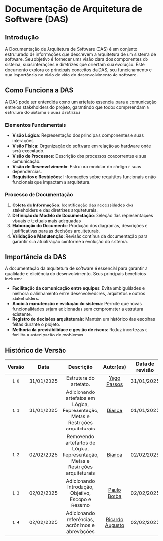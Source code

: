 # Documentação de Arquitetura de Software (DAS)

## Introdução
A Documentação de Arquitetura de Software (DAS) é um conjunto estruturado de informações que descrevem a arquitetura de um sistema de software. Seu objetivo é fornecer uma visão clara dos componentes do sistema, suas interações e diretrizes que orientam sua evolução. Este documento explora os principais conceitos da DAS, seu funcionamento e sua importância no ciclo de vida do desenvolvimento de software.

## Como Funciona a DAS
A DAS pode ser entendida como um artefato essencial para a comunicação entre os stakeholders do projeto, garantindo que todos compreendam a estrutura do sistema e suas diretrizes.

### Elementos Fundamentais
- **Visão Lógica**: Representação dos principais componentes e suas interações.
- **Visão Física**: Organização do software em relação ao hardware onde será executado.
- **Visão de Processos**: Descrição dos processos concorrentes e sua comunicação.
- **Visão de Desenvolvimento**: Estrutura modular do código e suas dependências.
- **Requisitos e Restrições**: Informações sobre requisitos funcionais e não funcionais que impactam a arquitetura.

### Processo de Documentação
1. **Coleta de Informações**: Identificação das necessidades dos stakeholders e das diretrizes arquiteturais.
2. **Definição do Modelo de Documentação**: Seleção das representações visuais e textuais mais adequadas.
3. **Elaboração do Documento**: Produção dos diagramas, descrições e justificativas para as decisões arquiteturais.
4. **Validação e Manutenção**: Revisão contínua da documentação para garantir sua atualização conforme a evolução do sistema.

## Importância da DAS
A documentação da arquitetura de software é essencial para garantir a qualidade e eficiência do desenvolvimento. Seus principais benefícios incluem:
- **Facilitação da comunicação entre equipes**: Evita ambiguidades e melhora o alinhamento entre desenvolvedores, arquitetos e outros stakeholders.
- **Apoio à manutenção e evolução do sistema**: Permite que novas funcionalidades sejam adicionadas sem comprometer a estrutura existente.
- **Registro de decisões arquiteturais**: Mantém um histórico das escolhas feitas durante o projeto.
- **Melhoria da previsibilidade e gestão de riscos**: Reduz incertezas e facilita a antecipação de problemas.

## Histórico de Versão

| Versão | Data | Descrição | Autor(es) | Data de revisão | Revisor(es) |
| :-: | :-: | :-: | :-: | :-: | :-: |
| `1.0` | 31/01/2025  | Estrutura do artefato. | [Yago Passos](https://github.com/yagompassos) | 31/01/2025  |[Bianca](https://github.com/BiancaPatrocinio7) |
| `1.1` | 31/01/2025  | Adicionando artefatos em Lógica, Representação, Metas e Restrições arquiteturais | [Bianca](https://github.com/BiancaPatrocinio7)  | 01/01/2025  |  [Vitor Feijó](https://github.com/vitorfleonardo)|
| `1.2` | 02/02/2025  | Removendo artefartos de  Lógica, Representação, Metas e Restrições arquiteturais | [Bianca](https://github.com/BiancaPatrocinio7)  | 02/02/2025 | [Paulo Borba](https://github.com/paulohborba) |
| `1.3` | 02/02/2025  | Adicionando Introdução, Objetivo, Escopo e Resumo | [Paulo Borba](https://github.com/paulohborba)  | 02/02/2025 | [Bianca](https://github.com/BiancaPatrocinio7) |
| `1.4` | 02/02/2025  | Adicionando referências, acrônimos e abreviações | [Ricardo Augusto](https://github.com/avmricardo)  | 02/02/2025 | [Bianca](https://github.com/BiancaPatrocinio7) |
